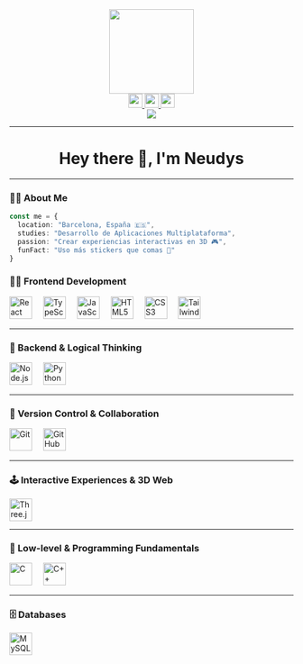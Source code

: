 <div align="center">
  <img height="150" src="https://media.giphy.com/media/M9gbBd9nbDrOTu1Mqx/giphy.gif" />
</div>

<div align="center">
  <a href="https://www.linkedin.com/in/tu-linkedin" target="_blank">
    <img src="https://img.shields.io/static/v1?message=LinkedIn&logo=linkedin&label=&color=0077B5&logoColor=white&labelColor=&style=for-the-badge" height="25" />
  </a>
  <a href="https://twitter.com/tu-twitter" target="_blank">
    <img src="https://img.shields.io/static/v1?message=Twitter&logo=twitter&label=&color=1DA1F2&logoColor=white&labelColor=&style=for-the-badge" height="25" />
  </a>
  <a href="https://www.youtube.com/@tu-youtube" target="_blank">
    <img src="https://img.shields.io/static/v1?message=YouTube&logo=youtube&label=&color=FF0000&logoColor=white&labelColor=&style=for-the-badge" height="25" />
  </a>
</div>

<div align="center">
  <img src="https://visitor-badge.laobi.icu/badge?page_id=Neudys.NEUDYS" />
</div>

---

<h1 align="center">Hey there 👋, I'm Neudys</h1>

---

### 👨‍💻 About Me

```ts
const me = {
  location: "Barcelona, España 🇪🇸",
  studies: "Desarrollo de Aplicaciones Multiplataforma",
  passion: "Crear experiencias interactivas en 3D 🎮",
  funFact: "Uso más stickers que comas 🫠"
}
```

### 👨‍🎨 Frontend Development

<div align="left">
  <img src="https://cdn.jsdelivr.net/gh/devicons/devicon/icons/react/react-original.svg" height="40" alt="React" />
  <img width="12" />
  <img src="https://cdn.jsdelivr.net/gh/devicons/devicon/icons/typescript/typescript-original.svg" height="40" alt="TypeScript" />
  <img width="12" />
  <img src="https://cdn.jsdelivr.net/gh/devicons/devicon/icons/javascript/javascript-original.svg" height="40" alt="JavaScript" />
  <img width="12" />
  <img src="https://cdn.jsdelivr.net/gh/devicons/devicon/icons/html5/html5-original.svg" height="40" alt="HTML5" />
  <img width="12" />
  <img src="https://cdn.jsdelivr.net/gh/devicons/devicon/icons/css3/css3-original.svg" height="40" alt="CSS3" />
  <img width="12" />
  <img src="https://cdn.simpleicons.org/tailwindcss/06B6D4" height="40" alt="Tailwind CSS" />
</div>


---

### 🧠 Backend & Logical Thinking

<div align="left">
  <img src="https://cdn.jsdelivr.net/gh/devicons/devicon/icons/nodejs/nodejs-original.svg" height="40" alt="Node.js" />
  <img width="12" />
  <img src="https://cdn.jsdelivr.net/gh/devicons/devicon/icons/python/python-original.svg" height="40" alt="Python" />
</div>

---

### 🔧 Version Control & Collaboration

<div align="left">
  <img src="https://cdn.jsdelivr.net/gh/devicons/devicon/icons/git/git-original.svg" height="40" alt="Git" />
  <img width="12" />
  <img src="https://cdn.jsdelivr.net/gh/devicons/devicon/icons/github/github-original.svg" height="40" alt="GitHub" />
</div>

---

### 🕹️ Interactive Experiences & 3D Web

<div align="left">
  <img src="https://cdn.jsdelivr.net/gh/devicons/devicon/icons/threejs/threejs-original.svg" height="40" alt="Three.js" />
</div>

---

### 🧱 Low-level & Programming Fundamentals

<div align="left">
  <img src="https://cdn.jsdelivr.net/gh/devicons/devicon/icons/c/c-original.svg" height="40" alt="C" />
  <img width="12" />
  <img src="https://cdn.jsdelivr.net/gh/devicons/devicon/icons/cplusplus/cplusplus-original.svg" height="40" alt="C++" />
</div>

---

### 🗄️ Databases

<div align="left">
  <img src="https://cdn.jsdelivr.net/gh/devicons/devicon/icons/mysql/mysql-original.svg" height="40" alt="MySQL" />
</div>
